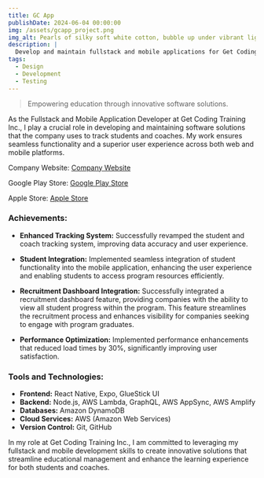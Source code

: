 ```yaml
---
title: GC App
publishDate: 2024-06-04 00:00:00
img: /assets/gcapp_project.png
img_alt: Pearls of silky soft white cotton, bubble up under vibrant lighting
description: |
  Develop and maintain fullstack and mobile applications for Get Coding Training Inc., enhancing their ability to track students and coaches effectively.
tags:
  - Design
  - Development
  - Testing
---
```


> Empowering education through innovative software solutions.

As the Fullstack and Mobile Application Developer at Get Coding Training Inc., I play a crucial role in developing and maintaining software solutions that the company uses to track students and coaches. My work ensures seamless functionality and a superior user experience across both web and mobile platforms.

Company Website: <a href="https://www.getcoding.ca" target="_blank">Company Website</a>

Google Play Store: <a href="https://play.google.com/store/apps/details?id=ca.getcoding.app" target="_blank">Google Play Store</a>

Apple Store: <a href="https://apps.apple.com/ca/app/get-coding/id6444653874" target="_blank">Apple Store</a>

### Achievements:

- **Enhanced Tracking System:** Successfully revamped the student and coach tracking system, improving data accuracy and user experience.
  
- **Student Integration:** Implemented seamless integration of student functionality into the mobile application, enhancing the user experience and enabling students to access program resources efficiently.

- **Recruitment Dashboard Integration:** Successfully integrated a recruitment dashboard feature, providing companies with the ability to view all student progress within the program. This feature streamlines the recruitment process and enhances visibility for companies seeking to engage with program graduates.

- **Performance Optimization:** Implemented performance enhancements that reduced load times by 30%, significantly improving user satisfaction.

### Tools and Technologies:

- **Frontend:** React Native, Expo, GlueStick UI
- **Backend:** Node.js, AWS Lambda, GraphQL, AWS AppSync, AWS Amplify
- **Databases:** Amazon DynamoDB
- **Cloud Services:** AWS (Amazon Web Services)
- **Version Control:** Git, GitHub

In my role at Get Coding Training Inc., I am committed to leveraging my fullstack and mobile development skills to create innovative solutions that streamline educational management and enhance the learning experience for both students and coaches.